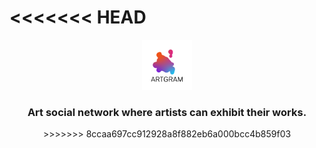 <<<<<<< HEAD
=======
<div align="center">
  <a href="https://github.com/Openbank-Java-Bootcamp/Luci-Artgram-Client">
    <img src="./public/ARTGRAM.png" alt="Logo" width="80" height="80">
  </a>

<h3 align="center">Art social network where artists can exhibit their works.</h3>
>>>>>>> 8ccaa697cc912928a8f882eb6a000bcc4b859f03
